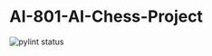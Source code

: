 # AI-801-AI-Chess-Project

![pylint status](https://github.com/zarkos99/AI-801-AI-Chess-Project/actions/workflows/pylint.yml/badge.svg?branch=setup-pylint)